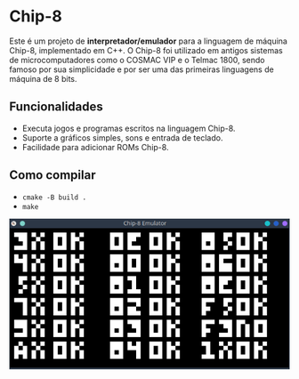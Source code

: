 # Chip-8 

Este é um projeto de **interpretador/emulador** para a linguagem de máquina Chip-8, implementado em C++. O Chip-8 foi utilizado em antigos sistemas de microcomputadores como o COSMAC VIP e o Telmac 1800, sendo famoso por sua simplicidade e por ser uma das primeiras linguagens de máquina de 8 bits.

## Funcionalidades

- Executa jogos e programas escritos na linguagem Chip-8.
- Suporte a gráficos simples, sons e entrada de teclado.
- Facilidade para adicionar ROMs Chip-8.

## Como compilar
- ```cmake -B build .```
- ```make```


![Emulador Chip-8](img/exec.png)  


